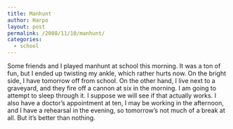 ```yaml
---
title: Manhunt
author: Harpo
layout: post
permalink: /2008/11/10/manhunt/
categories:
  - school
---
```

Some friends and I played manhunt at school this morning. It was a ton of fun, but I ended up twisting my ankle, which rather hurts now. On the bright side, I have tomorrow off from school. On the other hand, I live next to a graveyard, and they fire off a cannon at six in the morning. I am going to attempt to sleep through it. I suppose we will see if that actually works. I also have a doctor&#8217;s appointment at ten, I may be working in the afternoon, and I have a rehearsal in the evening, so tomorrow&#8217;s not much of a break at all. But it&#8217;s better than nothing.